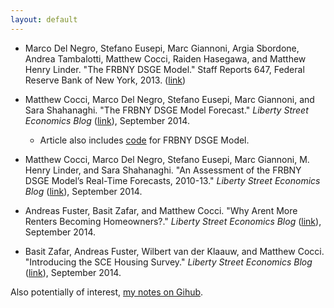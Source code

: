 ```yaml
---
layout: default 
---
```


* Marco Del Negro, Stefano Eusepi, Marc Giannoni, Argia Sbordone, Andrea Tambalotti, Matthew Cocci, Raiden Hasegawa, and Matthew Henry Linder. "The FRBNY DSGE Model." Staff Reports 647, Federal Reserve Bank of New York, 2013. (<a href="http://ideas.repec.org/p/fip/fednsr/647.html" target="_blank">link</a>)

* Matthew Cocci, Marco Del Negro, Stefano Eusepi, Marc Giannoni, and
  Sara Shahanaghi. "The FRBNY DSGE Model Forecast." _Liberty Street Economics Blog_ (<a href="http://libertystreeteconomics.newyorkfed.org/2014/09/the-frbny-dsge-model-forecast.html" target="_blank">link</a>), September 2014.

  * Article also includes <a href="http://www.newyorkfed.org/research/blog/2014/dsge/FRBNYDSGECode.zip">code</a> for FRBNY DSGE Model. 
  
* Matthew Cocci, Marco Del Negro, Stefano Eusepi, Marc Giannoni, M. Henry Linder, and Sara Shahanaghi. "An Assessment of the FRBNY DSGE Model’s Real-Time Forecasts, 2010-13." _Liberty Street Economics Blog_ (<a href="http://libertystreeteconomics.newyorkfed.org/2014/09/an-assessment-of-the-frbny-dsge-models-real-time-forecasts.html" target="_blank">link</a>), September 2014.

* Andreas Fuster, Basit Zafar, and Matthew Cocci. "Why Arent More Renters Becoming Homeowners?." _Liberty Street Economics Blog_ (<a href="http://libertystreeteconomics.newyorkfed.org/2014/09/why-arent-more-renters-becoming-homeowners.html" target="_blank">link</a>), September 2014.
 
* Basit Zafar, Andreas Fuster, Wilbert van der Klaauw, and Matthew Cocci. "Introducing the SCE Housing Survey." _Liberty Street Economics Blog_ (<a href="http://libertystreeteconomics.newyorkfed.org/2014/09/introducing-the-sce-housing-survey.html" target="_blank">link</a>), September 2014.


Also potentially of interest, <a href="https://github.com/MattCocci/Notes" target="_blank">my notes on Gihub</a>.


